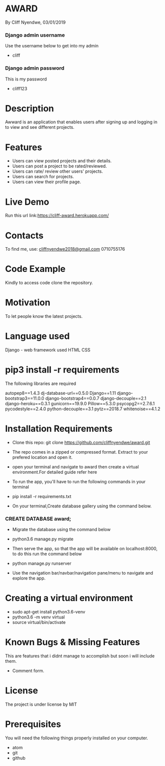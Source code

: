 # AWARD

By Cliff Nyendwe, 03/01/2019

### Django admin username

Use the username below to get into my admin
* cliff

### Django admin password

This is my password
* cliff123

# Description

Awward is an application that enables users after signing up and logging in to view and see different
projects.

# Features

* Users can view posted projects and their details.
* Users can post a project to be rated/reviewed.
* Users can rate/ review other users' projects.
* Users can search for projects.
* Users can view their profile page.

# Live Demo

Run this url link:https://cliff-award.herokuapp.com/

# Contacts
To find me, use: cliffnyendwe2018@gmail.com
0710755176

# Code Example

Kindly to access code clone the repository.

# Motivation

To let people know the latest projects.

# Language used

Django - web framework used
HTML
CSS

# pip3 install -r requirements

The following libraries are required

autopep8==1.4.3
dj-database-url==0.5.0
Django==1.11
django-bootstrap3==11.0.0
django-bootstrap4==0.0.7
django-decouple==2.1
django-heroku==0.3.1
gunicorn==19.9.0
Pillow==5.3.0
psycopg2==2.7.6.1
pycodestyle==2.4.0
python-decouple==3.1
pytz==2018.7
whitenoise==4.1.2

# Installation Requirements

* Clone this repo: git clone https://github.com/cliffnyendwe/award.git

* The repo comes in a zipped or compressed format. Extract to your prefered location and open it.

* open your terminal and navigate to award then create a virtual environment.For detailed guide refer here

* To run the app, you'll have to run the following commands in your terminal

* pip install -r requirements.txt
* On your terminal,Create database gallery using the command below.

### CREATE DATABASE award;

* Migrate the database using the command below

* python3.6 manage.py migrate
* Then serve the app, so that the app will be available on localhost:8000, to do this run the command below
* python manage.py runserver
* Use the navigation bar/navbar/navigation pane/menu to navigate and explore the app.

# Creating a virtual environment

* sudo apt-get install python3.6-venv
* python3.6 -m venv virtual
* source virtual/bin/activate

# Known Bugs & Missing Features

This are features that i didnt manage to accomplish but soon i will include them.

* Comment form.

# License
The project is under license by MIT

# Prerequisites
You will need the following things properly installed on your computer.

* atom
* git
* github